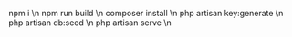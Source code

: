 npm i \n
npm run build \n
composer install \n
php artisan key:generate \n
php artisan db:seed \n
php artisan serve \n
